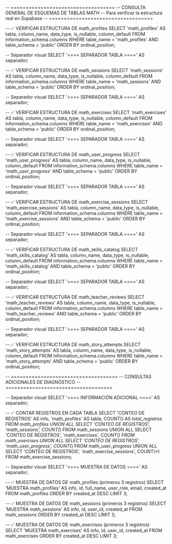 -- ===================================
-- CONSULTA GENERAL DE ESQUEMAS DE TABLAS MATH
-- Para verificar la estructura real en Supabase
-- ===================================

-- ✅ VERIFICAR ESTRUCTURA DE math_profiles
SELECT 
    'math_profiles' AS tabla,
    column_name,
    data_type,
    is_nullable,
    column_default
FROM information_schema.columns 
WHERE table_name = 'math_profiles' 
    AND table_schema = 'public'
ORDER BY ordinal_position;

-- Separador visual
SELECT '==== SEPARADOR TABLA ====' AS separador;

-- ✅ VERIFICAR ESTRUCTURA DE math_sessions
SELECT 
    'math_sessions' AS tabla,
    column_name,
    data_type,
    is_nullable,
    column_default
FROM information_schema.columns 
WHERE table_name = 'math_sessions' 
    AND table_schema = 'public'
ORDER BY ordinal_position;

-- Separador visual
SELECT '==== SEPARADOR TABLA ====' AS separador;

-- ✅ VERIFICAR ESTRUCTURA DE math_exercises
SELECT 
    'math_exercises' AS tabla,
    column_name,
    data_type,
    is_nullable,
    column_default
FROM information_schema.columns 
WHERE table_name = 'math_exercises' 
    AND table_schema = 'public'
ORDER BY ordinal_position;

-- Separador visual
SELECT '==== SEPARADOR TABLA ====' AS separador;

-- ✅ VERIFICAR ESTRUCTURA DE math_user_progress
SELECT 
    'math_user_progress' AS tabla,
    column_name,
    data_type,
    is_nullable,
    column_default
FROM information_schema.columns 
WHERE table_name = 'math_user_progress' 
    AND table_schema = 'public'
ORDER BY ordinal_position;

-- Separador visual
SELECT '==== SEPARADOR TABLA ====' AS separador;

-- ✅ VERIFICAR ESTRUCTURA DE math_exercise_sessions
SELECT 
    'math_exercise_sessions' AS tabla,
    column_name,
    data_type,
    is_nullable,
    column_default
FROM information_schema.columns 
WHERE table_name = 'math_exercise_sessions' 
    AND table_schema = 'public'
ORDER BY ordinal_position;

-- Separador visual
SELECT '==== SEPARADOR TABLA ====' AS separador;

-- ✅ VERIFICAR ESTRUCTURA DE math_skills_catalog
SELECT 
    'math_skills_catalog' AS tabla,
    column_name,
    data_type,
    is_nullable,
    column_default
FROM information_schema.columns 
WHERE table_name = 'math_skills_catalog' 
    AND table_schema = 'public'
ORDER BY ordinal_position;

-- Separador visual
SELECT '==== SEPARADOR TABLA ====' AS separador;

-- ✅ VERIFICAR ESTRUCTURA DE math_teacher_reviews
SELECT 
    'math_teacher_reviews' AS tabla,
    column_name,
    data_type,
    is_nullable,
    column_default
FROM information_schema.columns 
WHERE table_name = 'math_teacher_reviews' 
    AND table_schema = 'public'
ORDER BY ordinal_position;

-- Separador visual
SELECT '==== SEPARADOR TABLA ====' AS separador;

-- ✅ VERIFICAR ESTRUCTURA DE math_story_attempts
SELECT 
    'math_story_attempts' AS tabla,
    column_name,
    data_type,
    is_nullable,
    column_default
FROM information_schema.columns 
WHERE table_name = 'math_story_attempts' 
    AND table_schema = 'public'
ORDER BY ordinal_position;

-- ====================================
-- CONSULTAS ADICIONALES DE DIAGNÓSTICO
-- ====================================

-- Separador visual
SELECT '==== INFORMACIÓN ADICIONAL ====' AS separador;

-- ✅ CONTAR REGISTROS EN CADA TABLA
SELECT 
    'CONTEO DE REGISTROS' AS info,
    'math_profiles' AS tabla,
    COUNT(*) AS total_registros
FROM math_profiles
UNION ALL
SELECT 
    'CONTEO DE REGISTROS',
    'math_sessions',
    COUNT(*)
FROM math_sessions
UNION ALL
SELECT 
    'CONTEO DE REGISTROS',
    'math_exercises',
    COUNT(*)
FROM math_exercises
UNION ALL
SELECT 
    'CONTEO DE REGISTROS',
    'math_user_progress',
    COUNT(*)
FROM math_user_progress
UNION ALL
SELECT 
    'CONTEO DE REGISTROS',
    'math_exercise_sessions',
    COUNT(*)
FROM math_exercise_sessions;

-- Separador visual
SELECT '==== MUESTRA DE DATOS ====' AS separador;

-- ✅ MUESTRA DE DATOS DE math_profiles (primeros 3 registros)
SELECT 
    'MUESTRA math_profiles' AS info,
    id,
    full_name,
    user_role,
    email,
    created_at
FROM math_profiles 
ORDER BY created_at DESC 
LIMIT 3;

-- ✅ MUESTRA DE DATOS DE math_sessions (primeros 3 registros)
SELECT 
    'MUESTRA math_sessions' AS info,
    id,
    user_id,
    created_at
FROM math_sessions 
ORDER BY created_at DESC 
LIMIT 3;

-- ✅ MUESTRA DE DATOS DE math_exercises (primeros 3 registros) 
SELECT 
    'MUESTRA math_exercises' AS info,
    id,
    user_id,
    created_at
FROM math_exercises 
ORDER BY created_at DESC 
LIMIT 3;